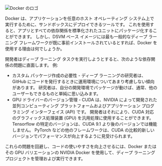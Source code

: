 ![Docker のロゴ](../media/3-image1.PNG)

Docker は、アプリケーションを任意のホスト オペレーティング システム上で実行するために、サンドボックスにデプロイできるツールです。 これを使用すると、アプリとすべての依存関係を標準化されたユニットにパッケージ化することができます。 しかし、DSVM ベース イメージには最も一般的なディープ ラーニング フレームワークが既に事前インストールされているとすれば、Docker を使用する理由は何でしょうか。

開発者はディープ ラーニング タスクを実行しようとすると、次のような依存関係の問題に直面します。 例: 

- カスタム パッケージ作成の必要性 - ディープ ラーニングの研究者は、GitHub にコードを発行するときに運用環境についてあまり考慮しない傾向があります。 研究者は、自分の開発環境でパッケージが動けば、通常、他のユーザーもできるものと単純に思い込みます。
- GPU ドライバーのバージョン管理 - CUDA は、NVIDIA によって開発された並列コンピューティング プラットフォームおよびアプリケーション プログラミング インターフェイス (API) です。 開発者はそれにより、CUDA 対応のグラフィックス処理装置 (GPU) を汎用処理に使用することができます。 Tensorflow の特定のバージョンは、CUDA 9.1 より後のバージョンでは機能しません。 PyTorch などの他のフレームワークは、CUDA の比較的新しいバージョンでパフォーマンスが向上するように見受けられます。

これらの問題を回避し、コードの使いやすさを向上させるには、Docker またはその GPU バリエーションの NVIDIA Docker を使用して、ディープ ラーニング プロジェクトを管理および実行できます。 

<!--Quiz 
What is CUDA? 
What versioning issues do deep learning engineers deal with? -->